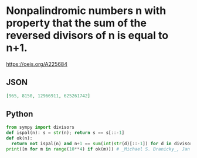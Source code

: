 # Nonpalindromic numbers n with property that the sum of the reversed divisors of n is equal to n\+1\.
https://oeis.org/A225684
## JSON
```JSON
[965, 8150, 12966911, 625261742]
```
## Python
```Python
from sympy import divisors
def ispal(n): s = str(n); return s == s[::-1]
def ok(n):
  return not ispal(n) and n+1 == sum(int(str(d)[::-1]) for d in divisors(n))
print([m for m in range(10**4) if ok(m)]) # _Michael S. Branicky_, Jan 25 2021
```
